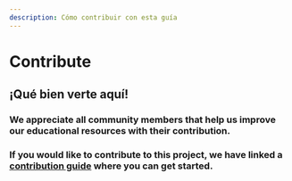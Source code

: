 ```yaml
---
description: Cómo contribuir con esta guía
---
```


# Contribute

## ¡Qué bien verte aquí!

### We appreciate all community members that help us improve our educational resources with their contribution.

### If you would like to contribute to this project, we have linked a [contribution guide](untitled-1/) where you can get started. 


